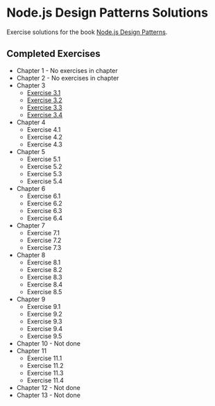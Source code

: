 # Node.js Design Patterns Solutions

Exercise solutions for the book [Node.js Design Patterns](https://www.nodejsdesignpatterns.com/).

## Completed Exercises

- Chapter 1 - No exercises in chapter
- Chapter 2 - No exercises in chapter
- Chapter 3
    - [Exercise 3.1](./chapter3/exercise3.1/)
    - [Exercise 3.2](./chapter3/exercise3.2/)
    - [Exercise 3.3](./chapter3/exercise3.3/)
    - [Exercise 3.4](./chapter3/exercise3.4/)
- Chapter 4
    - Exercise 4.1
    - Exercise 4.2
    - Exercise 4.3
- Chapter 5
    - Exercise 5.1
    - Exercise 5.2
    - Exercise 5.3
    - Exercise 5.4
- Chapter 6
    - Exercise 6.1
    - Exercise 6.2
    - Exercise 6.3
    - Exercise 6.4
- Chapter 7
    - Exercise 7.1
    - Exercise 7.2
    - Exercise 7.3
- Chapter 8
    - Exercise 8.1
    - Exercise 8.2
    - Exercise 8.3
    - Exercise 8.4
    - Exercise 8.5
- Chapter 9
    - Exercise 9.1
    - Exercise 9.2
    - Exercise 9.3
    - Exercise 9.4
    - Exercise 9.5
- Chapter 10 - Not done
- Chapter 11
    - Exercise 11.1
    - Exercise 11.2
    - Exercise 11.3
    - Exercise 11.4
- Chapter 12 - Not done
- Chapter 13 - Not done



